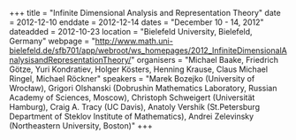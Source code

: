 +++
title = "Infinite Dimensional Analysis and Representation Theory"
date = 2012-12-10
enddate = 2012-12-14
dates = "December 10 - 14, 2012"
dateadded = 2012-10-23
location = "Bielefeld University, Bielefeld, Germany"
webpage = "http://www.math.uni-bielefeld.de/sfb701/app/webroot/ws_homepages/2012_InfiniteDimensionalAnalysisandRepresentationTheory/"
organisers = "Michael Baake, Friedrich Götze, Yuri Kondratiev, Holger Kösters, Henning Krause, Claus Michael Ringel, Michael Röckner"
speakers = "Marek Bozejko (University of Wrocław), Grigori Olshanski (Dobrushin Mathematics Laboratory, Russian Academy of Sciences, Moscow), Christoph Schweigert (Universität Hamburg), Craig A. Tracy (UC Davis), Anatoly Vershik (St.Petersburg Department of Steklov Institute of Mathematics), Andrei Zelevinsky (Northeastern University, Boston)"
+++

